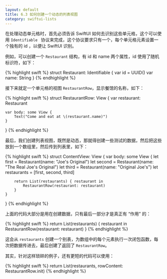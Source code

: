 ```yaml
---
layout: default
title: 6.3 如何创建一个动态的列表视图
category: swiftui-lists
---
```


在处理动态单元格时，首先必须告诉 SwiftUI 如何去识别这些单元格，这个可以使用 `Identifiable ` 协议来完成，这个协议要求只有一个，每个单元格元素设置一个独有的 id ，以便让 SwiftUI 识别。

例如，可以创建一个 `Restaurant` 结构，有 id 和 name 两个属性，id 使用了随机标识符，如下：

{% highlight swift %}
struct Restaurant: Identifiable {
    var id = UUID()
    var name: String
}
{% endhighlight %}

接下来就定一个单元格的视图 `RestaurantRow`，显示餐馆的名称，如下：

{% highlight swift %}
struct RestaurantRow: View {
    var restaurant: Restaurant

    var body: some View {
        Text("Come and eat at \(restaurant.name)")
    }
}
{% endhighlight %}

最后，我们创建列表视图，既然是动态，那就得创建一些测试的数据，然后把这些放到一个数组里，然后传到列表里，如下：

{% highlight swift %}
struct ContentView: View {
    var body: some View {
        let first = Restaurant(name: "Joe's Original")
        let second = Restaurant(name: "The Real Joe's Original")
        let third = Restaurant(name: "Original Joe's")
        let restaurants = [first, second, third]

        return List(restaurants) { restaurant in
            RestaurantRow(restaurant: restaurant)
        }
    }
}
{% endhighlight %}

上面的代码大部分是用在创建数据，只有最后一部分才是真正有 “作用” 的：

{% highlight swift %}
return List(restaurants) { restaurant in
    RestaurantRow(restaurant: restaurant)
}
{% endhighlight %}

这会从 `restaurants` 创建一个别表，为数组中的每个元素执行一次闭包函数，每次把数据传进去，最后创建了返回了 `RestaurantRow`。

其实，针对这样琐碎的例子，还有更短的代码可以使用：

{% highlight swift %}
return List(restaurants, rowContent: RestaurantRow.init)
{% endhighlight %}
